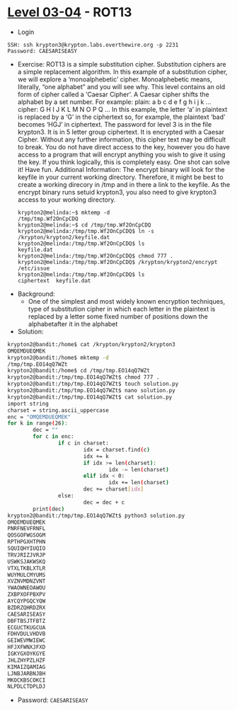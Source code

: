 # [Level 03-04](https://overthewire.org/wargames/krypton/krypton3.html) - ROT13

- Login
```
SSH: ssh krypton3@krypton.labs.overthewire.org -p 2231
Password: CAESARISEASY
```
- Exercise: ROT13 is a simple substitution cipher. Substitution ciphers are a simple replacement algorithm. In this example of a substitution cipher, we will explore a ‘monoalphebetic’ cipher. Monoalphebetic means, literally, “one alphabet” and you will see why.
This level contains an old form of cipher called a ‘Caesar Cipher’. A Caesar cipher shifts the alphabet by a set number. For example:
plain:  a b c d e f g h i j k ...
cipher: G H I J K L M N O P Q ...
In this example, the letter ‘a’ in plaintext is replaced by a ‘G’ in the ciphertext so, for example, the plaintext ‘bad’ becomes ‘HGJ’ in ciphertext. The password for level 3 is in the file krypton3. It is in 5 letter group ciphertext. It is encrypted with a Caesar Cipher. Without any further information, this cipher text may be difficult to break. You do not have direct access to the key, however you do have access to a program that will encrypt anything you wish to give it using the key. If you think logically, this is completely easy.
One shot can solve it!
Have fun.
Additional Information: The encrypt binary will look for the keyfile in your current working directory. Therefore, it might be best to create a working direcory in /tmp and in there a link to the keyfile. As the encrypt binary runs setuid krypton3, you also need to give krypton3 access to your working directory.
  ```
  krypton2@melinda:~$ mktemp -d
  /tmp/tmp.Wf2OnCpCDQ
  krypton2@melinda:~$ cd /tmp/tmp.Wf2OnCpCDQ
  krypton2@melinda:/tmp/tmp.Wf2OnCpCDQ$ ln -s /krypton/krypton2/keyfile.dat
  krypton2@melinda:/tmp/tmp.Wf2OnCpCDQ$ ls
  keyfile.dat
  krypton2@melinda:/tmp/tmp.Wf2OnCpCDQ$ chmod 777 .
  krypton2@melinda:/tmp/tmp.Wf2OnCpCDQ$ /krypton/krypton2/encrypt /etc/issue
  krypton2@melinda:/tmp/tmp.Wf2OnCpCDQ$ ls
  ciphertext  keyfile.dat
  ```
- Background:
  - One of the simplest and most widely known encryption techniques, type of substitution cipher in which each letter in the plaintext is replaced by a letter some fixed number of positions down the alphabetafter it in the alphabet
- Solution:
```bash
krypton2@bandit:/home$ cat /krypton/krypton2/krypton3
OMQEMDUEQMEK
krypton2@bandit:/home$ mktemp -d
/tmp/tmp.EO14qQ7WZt
krypton2@bandit:/home$ cd /tmp/tmp.EO14qQ7WZt
krypton2@bandit:/tmp/tmp.EO14qQ7WZt$ chmod 777 .
krypton2@bandit:/tmp/tmp.EO14qQ7WZt$ touch solution.py
krypton2@bandit:/tmp/tmp.EO14qQ7WZt$ nano solution.py
krypton2@bandit:/tmp/tmp.EO14qQ7WZt$ cat solution.py
import string
charset = string.ascii_uppercase
enc = "OMQEMDUEQMEK"
for k in range(26):
        dec = ""
        for c in enc:
                if c in charset:
                        idx = charset.find(c)
                        idx += k
                        if idx >= len(charset):
                                idx -= len(charset)
                        elif idx < 0:
                                idx += len(charset)
                        dec += charset[idx]
                else:
                        dec = dec + c
        print(dec)
krypton2@bandit:/tmp/tmp.EO14qQ7WZt$ python3 solution.py
OMQEMDUEQMEK
PNRFNEVFRNFL
QOSGOFWGSOGM
RPTHPGXHTPHN
SQUIQHYIUQIO
TRVJRIZJVRJP
USWKSJAKWSKQ
VTXLTKBLXTLR
WUYMULCMYUMS
XVZNVMDNZVNT
YWAOWNEOAWOU
ZXBPXOFPBXPV
AYCQYPGQCYQW
BZDRZQHRDZRX
CAESARISEASY
DBFTBSJTFBTZ
ECGUCTKUGCUA
FDHVDULVHDVB
GEIWEVMWIEWC
HFJXFWNXJFXD
IGKYGXOYKGYE
JHLZHYPZLHZF
KIMAIZQAMIAG
LJNBJARBNJBH
MKOCKBSCOKCI
NLPDLCTDPLDJ
```
- Password: `CAESARISEASY`
